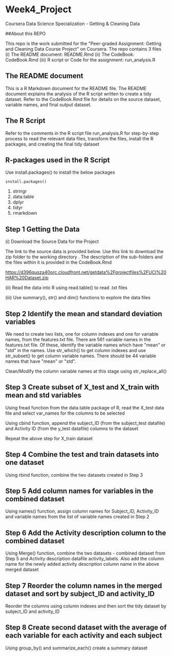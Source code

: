 # Week4_Project
Coursera Data Science Specialization - Getting &amp; Cleaning Data

##About this REPO

This repo is the work submitted for the "Peer-graded Assignment: Getting and Cleaning Data Course Project" on Coursera. 
The repo contains 3 files (i) The README document: README.Rmd (ii) The CodeBook: CodeBook.Rmd (iii) R script or Code for the assignment: run_analysis.R

## The README document

This is a R Markdown document for the README file. The README document explains the analysis of the R script written to create a tidy dataset. Refer to the CodeBook.Rmd file for details on the source dataset, variable names, and final output dataset.


## The R Script

Refer to the comments in the R script file run_analysis.R for step-by-step process to read the relevant data files, transform the files, install the R packages, and creating the final tidy dataset 

## R-packages used in the R Script
Use install.packages() to install the below packages

```{r}
install.packages()
```

1. stringr
2. data.table
3. dplyr
4. tidyr
5. rmarkdown

## Step 1 Getting the Data

(i) Download the Source Data for the Project

The link to the source data is provided below. Use this link to download the zip folder to the working directory . The description of the sub-folders and the files within it is provided in the CodeBook.Rmd

https://d396qusza40orc.cloudfront.net/getdata%2Fprojectfiles%2FUCI%20HAR%20Dataset.zip

(ii) Read the data into R using read.table() to read .txt files

(iii) Use summary(), str() and dim() functions to explore the data files
  
## Step 2 Identify the mean and standard deviation variables 

We need to create two lists, one for column indexes and one for variable names, from the features.txt file. There are 561 variable names in the features.txt file. Of these, identify the variable names which have "mean" or "std" in the names. Use str_which() to get column indexes and use str_subset() to get column variable names. There should be 44 variable names that have "mean" or "std".

Clean/Modify the column variable names at this stage using str_replace_all()

## Step 3 Create subset of X_test and X_train with mean and std variables

Using fread function from the data.table package of R, read the X_test data file and select var_names for the columns to be selected

Using cbind function, append the subject_ID (from the subject_test datafile) and Activity ID (from the y_test datafile) columns to the dataset

Repeat the above step for X_train dataset

## Step 4 Combine the test and train datasets into one dataset

Using rbind function, combine the two datasets created in Step 3

## Step 5 Add column names for variables in the combined dataset

Using names() function, assign column names for Subject_ID, Activity_ID and variable names from the list of variable names created in Step 2

## Step 6 Add the Activity description column to the combined dataset

Using Merge() function, combine the two datasets - combined dataset from Step 5 and Activity description datafile activity_labels. Also add the column name for the newly added activity description column name in the above merged dataset

## Step 7 Reorder the column names in the merged dataset and sort by subject_ID and activity_ID

Reorder the columns using column indexes and then sort the tidy dataset by subject_ID and activity_ID

## Step 8 Create second dataset with the average of each variable for each activity and each subject

Using group_by() and summarize_each() create a summary dataset
